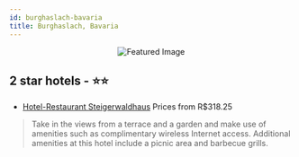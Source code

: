 ```yaml
---
id: burghaslach-bavaria
title: Burghaslach, Bavaria
---
```


<center><img src="https://i.travelapi.com/hotels/3000000/2690000/2686700/2686676/8cb2d671_z.jpg" alt="Featured Image" /></center>


##  2 star hotels - ⭐️⭐️

-    [Hotel-Restaurant Steigerwaldhaus](https://us.hurb.com/hotels/burghaslach/hotel-restaurant-steigerwaldhaus-JNP-JP882193?cmp=18055) Prices from R$318.25
   > Take in the views from a terrace and a garden and make use of amenities such as complimentary wireless Internet access. Additional amenities at this hotel include a picnic area and barbecue grills.

